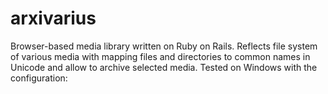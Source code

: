 # arxivarius
Browser-based media library written on Ruby on Rails.
Reflects file system of various media with mapping files and directories to common names in Unicode
and allow to archive selected media. Tested on Windows with the configuration:
